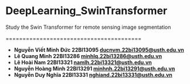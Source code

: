 # DeepLearning_SwinTransformer
Study the Swin Transformer for remote sensing image segmentation

========================================

* **Nguyễn Viết Minh Đức		22BI13095	ducnvm.22bi13095@usth.edu.vn**
* **Lê Quang Minh			22BI13286	minhlq.22bi13286@usth.edu.vn**
* **Lê Hoài Nam				22BI13321	namlh.22bi13321@usth.edu.vn**
* **Nguyễn Hoàng Minh			22BI13291	minhnh.22bi13291@usth.edu.vn**
* **Nguyễn Duy Nghĩa			22BI13331	nghiand.22bi13331@usth.edu.vn**

